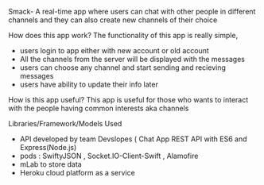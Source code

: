 
Smack- A real-time app where users can chat with other people in different channels and they can also create new channels of their choice

How does this app work?
The functionality of this app is really simple,
- users login to app either with new account or old account 
- All the channels from the server will be displayed with the messages 
- users can choose any channel and start sending and recieving messages
- users have ability to update their info later 

How is this app useful?
This app is useful for those who wants to interact with the people having common interests aka channels

Libraries/Framework/Models Used
- API developed by team Devslopes ( Chat App REST API with ES6 and Express(Node.js)
- pods : SwiftyJSON , Socket.IO-Client-Swift , Alamofire
- mLab to store data 
- Heroku cloud platform as a service


